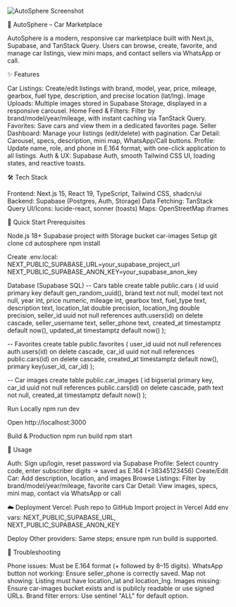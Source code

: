![AutoSphere Screenshot](AUTOSPHERE.png)




🚗 AutoSphere – Car Marketplace

AutoSphere is a modern, responsive car marketplace built with Next.js, Supabase, and TanStack Query. Users can browse, create, favorite, and manage car listings, view mini maps, and contact sellers via WhatsApp or call.



✨ Features

Car Listings: Create/edit listings with brand, model, year, price, mileage, gearbox, fuel type, description, and precise location (lat/lng).
Image Uploads: Multiple images stored in Supabase Storage, displayed in a responsive carousel.
Home Feed & Filters: Filter by brand/model/year/mileage, with instant caching via TanStack Query.
Favorites: Save cars and view them in a dedicated favorites page.
Seller Dashboard: Manage your listings (edit/delete) with pagination.
Car Detail: Carousel, specs, description, mini map, WhatsApp/Call buttons.
Profile: Update name, role, and phone in E.164 format, with one-click application to all listings.
Auth & UX: Supabase Auth, smooth Tailwind CSS UI, loading states, and reactive toasts.


🛠 Tech Stack

Frontend: Next.js 15, React 19, TypeScript, Tailwind CSS, shadcn/ui
Backend: Supabase (Postgres, Auth, Storage)
Data Fetching: TanStack Query
UI/Icons: lucide-react, sonner (toasts)
Maps: OpenStreetMap iframes


🚀 Quick Start
Prerequisites

Node.js 18+
Supabase project with Storage bucket car-images
Setup
git clone <repo-url>
cd autosphere
npm install

Create .env.local:
NEXT_PUBLIC_SUPABASE_URL=your_supabase_project_url
NEXT_PUBLIC_SUPABASE_ANON_KEY=your_supabase_anon_key


Database (Supabase SQL)
-- Cars table
create table public.cars (
  id uuid primary key default gen_random_uuid(),
  brand text not null,
  model text not null,
  year int,
  price numeric,
  mileage int,
  gearbox text,
  fuel_type text,
  description text,
  location_lat double precision,
  location_lng double precision,
  seller_id uuid not null references auth.users(id) on delete cascade,
  seller_username text,
  seller_phone text,
  created_at timestamptz default now(),
  updated_at timestamptz default now()
);

-- Favorites
create table public.favorites (
  user_id uuid not null references auth.users(id) on delete cascade,
  car_id uuid not null references public.cars(id) on delete cascade,
  created_at timestamptz default now(),
  primary key(user_id, car_id)
);

-- Car images
create table public.car_images (
  id bigserial primary key,
  car_id uuid not null references public.cars(id) on delete cascade,
  path text not null,
  created_at timestamptz default now()
);

Run Locally
npm run dev


Open http://localhost:3000

Build & Production
npm run build
npm start

📖 Usage

Auth: Sign up/login, reset password via Supabase
Profile: Select country code, enter subscriber digits → saved as E.164 (+38345123456)
Create/Edit Car: Add description, location, and images
Browse Listings: Filter by brand/model/year/mileage, favorite cars
Car Detail: View images, specs, mini map, contact via WhatsApp or call


☁️ Deployment
Vercel:
Push repo to GitHub
Import project in Vercel
Add env vars: NEXT_PUBLIC_SUPABASE_URL, NEXT_PUBLIC_SUPABASE_ANON_KEY

Deploy
Other providers: Same steps; ensure npm run build is supported.

🐞 Troubleshooting

Phone issues: Must be E.164 format (+ followed by 8–15 digits).
WhatsApp button not working: Ensure seller_phone is correctly saved.
Map not showing: Listing must have location_lat and location_lng.
Images missing: Ensure car-images bucket exists and is publicly readable or use signed URLs.
Brand filter errors: Use sentinel "ALL" for default option.
